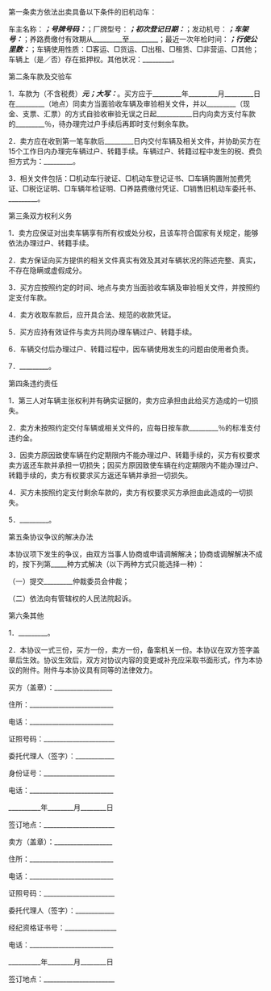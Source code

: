 
 


第一条卖方依法出卖具备以下条件的旧机动车：


车主名称：_________；号牌号码：_________；厂牌型号：_________；初次登记日期：_________；发动机号：_________；车架号：_________；养路费缴付有效期从_________至_________；最近一次年检时间：_________；行使公里数：_________；车辆使用性质：□客运、□货运、□出租、□租赁、□非营运、□其他；车辆上（是／否）存在抵押权。其他状况：_________。


第二条车款及交验车


1．车款为（不含税费）_________元；大写：_________。买方应于_________年_________月_________日在_________（地点）同卖方当面验收车辆及审验相关文件，并以_________（现金、支票、汇票）的方式自验收审验无误之日起___________日内向卖方支付车款的_________％，待办理完过户手续后再即时支付剩余车款。


2．卖方应在收到第一笔车款后_________日内交付车辆及相关文件，并协助买方在15个工作日内办理完车辆过户、转籍手续。车辆过户、转籍过程中发生的税、费负担方式为：_________。


3．相关文件包括：□机动车行驶证、□机动车登记证书、□车辆购置附加费凭证、□税讫证明、□车辆年检证明、□养路费缴付凭证、□销售旧机动车委托书、_________。


第三条双方权利义务


1．卖方应保证对出卖车辆享有所有权或处分权，且该车符合国家有关规定，能够依法办理过户、转籍手续。


2．卖方保证向买方提供的相关文件真实有效及其对车辆状况的陈述完整、真实，不存在隐瞒或虚假成分。


3．买方应按照约定的时间、地点与卖方当面验收车辆及审验相关文件，并按照约定支付车款。


4．卖方收取车款后，应开具合法、规范的收款凭证。


5．买方应持有效证件与卖方共同办理车辆过户、转籍手续。


6．车辆交付后办理过户、转籍过程中，因车辆使用发生的问题由使用者负责。


7．_________。


第四条违约责任


1．第三人对车辆主张权利并有确实证据的，卖方应承担由此给买方造成的一切损失。


2．卖方未按照约定交付车辆或相关文件的，应每日按车款_________％的标准支付违约金。


3．因卖方原因致使车辆在约定期限内不能办理过户、转籍手续的，买方有权要求卖方返还车款并承担一切损失；因买方原因致使车辆在约定期限内不能办理过户、转籍手续的，卖方有权要求买方返还车辆并承担一切损失。


4．买方未按照约定支付剩余车款的，卖方有权要求买方承担由此造成的一切损失。


5．_________。


第五条协议争议的解决办法


本协议项下发生的争议，由双方当事人协商或申请调解解决；协商或调解解决不成的，按下列第_____种方式解决（以下两种方式只能选择一种）：


（一）提交_________仲裁委员会仲裁；


（二）依法向有管辖权的人民法院起诉。


第六条其他


1．_________。


2．本协议一式三份，买方一份，卖方一份，备案机关一份。本协议在双方签字盖章后生效。协议生效后，双方对协议内容的变更或补充应采取书面形式，作为本协议的附件。附件与本协议具有同等的法律效力。


买方（盖章）：__________________


住所：__________________________


电话：__________________________


证照号码：______________________


委托代理人（签字）：____________


身份证号：______________________


电话：__________________________


__________年________月________日


签订地点：______________________


卖方（盖章）：__________________


住所：__________________________


电话：__________________________


证照号码：______________________


委托代理人（签字）：____________


经纪资格证书号：________________


电话：__________________________


__________年________月________日


签订地点：______________________
 


 

 
 
 
 
 
  


  
 

  


  


  
 
 
 
 

